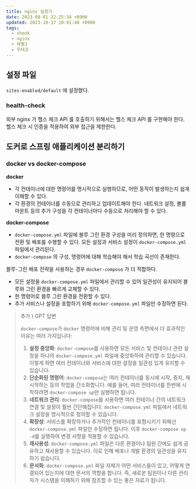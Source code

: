 ```yaml
---
title: nginx 설정기
date: 2023-08-01 22:25:34 +0900
updated: 2023-10-17 10:41:48 +0900
tags:
  - shook
  - nginx
  - 레벨3
  - 우테코
---
```


## 설정 파일

`sites-enabled/default` 에 설정했다.

### health-check

외부 nginx 가 헬스 체크 API 를 호출하기 위해서는 헬스 체크 API 를 구현해야 한다.
헬스 체크 시 인증을 적용하여 외부 접근을 제한한다.

## 도커로 스프링 애플리케이션 분리하기

### docker vs docker-compose

**docker**
- 각 컨테이너에 대한 명령어를 명시적으로 실행하므로, 어떤 동작이 발생하는지 쉽게 이해할 수 있다.
- 각 환경의 컨테이너를 수동으로 관리하고 업데이트해야 한다. 네트워크 설정, 볼륨 마운트 등의 추가 구성을 각 컨테이너마다 수동으로 처리해야 할 수 있다.

**docker-compose**
- `docker-compose.yml` 파일에 블루 그린 환경 구성을 미리 정의하면, 한 명령으로 전환 및 배포를 수행할 수 있다. 모든 설정과 서비스 설정이 `docker-compose.yml` 파일에서 관리된다. 
- `docker-compose` 의 구성, 명령어에 대해 학습해야 해서 학습 곡선이 존재한다.

블루-그린 배포 전략을 사용하는 경우 `docker-compose` 가 더 적합하다. 
- 모든 설정을 `docker-compose.yml` 파일에서 관리할 수 있어 일관성이 유지되어 블루와 그린 환경을 빠르게 교체할 수 있다.
- 한 명령어로 블루 그린 환경을 전환할 수 있다.
- 추가 서비스나 설정을 포함하기 위해 `docker-compose.yml` 파일만 수정하면 된다.

> 추가 ) GPT 답변
> 
> `docker-compose`가 `docker` 명령어에 비해 관리 및 운영 측면에서 더 효과적인 이유는 여러 가지입니다:
> 1. **설정 중앙화**: `docker-compose`를 사용하면 모든 서비스 및 컨테이너 관련 설정을 하나의 `docker-compose.yml` 파일에 중앙화하여 관리할 수 있습니다. 이렇게 하면 여러 컨테이너와 서비스에 대한 설정을 일관성 있게 유지할 수 있습니다. 
> 2. **단순화된 명령어**: `docker-compose`는 여러 컨테이너를 동시에 시작, 중지, 재시작하는 등의 작업을 간소화합니다. 예를 들어, 여러 컨테이너를 한번에 시작하려면 `docker-compose up`만 실행하면 됩니다.
> 3. **네트워크 관리**: `docker-compose`를 사용하면 여러 컨테이너 간의 네트워크 연결 및 설정이 훨씬 간단해집니다. `docker-compose.yml` 파일에서 네트워크 설정을 명시적으로 정의할 수 있습니다. 
> 4. **확장성**: 서비스를 확장하거나 추가적인 컨테이너를 포함시키기 위해선 `docker-compose.yml` 파일만 수정하면 됩니다. 이후 `docker-compose up -d`를 실행하여 변경 사항을 적용할 수 있습니다. 
> 5. **재사용성**: `docker-compose.yml` 파일은 다른 환경이나 팀원 간에도 쉽게 공유하고 재사용할 수 있습니다. 이로 인해 배포나 개발 환경의 일관성을 유지하기 쉽습니다. 
> 6. **문서화**: `docker-compose.yml` 파일 자체가 어떤 서비스들이 있고, 어떻게 연결되어 있는지에 대한 문서의 역할을 합니다. 즉, 새로운 팀원이나 다른 관리자가 시스템을 이해하기 위해 참조할 수 있는 좋은 자료가 됩니다.

